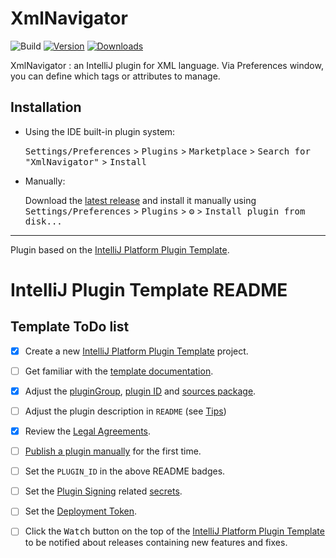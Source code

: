 # XmlNavigator
![Build](https://github.com/Divadz/XmlNavigator/workflows/Build/badge.svg)
[![Version](https://img.shields.io/jetbrains/plugin/v/com.github.divadz.xmlnavigator.svg)](https://plugins.jetbrains.com/plugin/com.github.divadz.xmlnavigator)
[![Downloads](https://img.shields.io/jetbrains/plugin/d/com.github.divadz.xmlnavigator.svg)](https://plugins.jetbrains.com/plugin/com.github.divadz.xmlnavigator)

<!-- Plugin description -->
XmlNavigator : an IntelliJ plugin for XML language.
Via Preferences window, you can define which tags or attributes to manage.
<!-- Plugin description end -->

## Installation

- Using the IDE built-in plugin system:

  <kbd>Settings/Preferences</kbd> > <kbd>Plugins</kbd> > <kbd>Marketplace</kbd> > <kbd>Search for "XmlNavigator"</kbd> >
  <kbd>Install</kbd>

- Manually:

  Download the [latest release](https://github.com/Divadz/XmlNavigator/releases/latest) and install it manually using
  <kbd>Settings/Preferences</kbd> > <kbd>Plugins</kbd> > <kbd>⚙️</kbd> > <kbd>Install plugin from disk...</kbd>


---
Plugin based on the [IntelliJ Platform Plugin Template][template].

[template]: https://github.com/JetBrains/intellij-platform-plugin-template
[docs:plugin-description]: https://plugins.jetbrains.com/docs/intellij/plugin-user-experience.html#plugin-description-and-presentation

#
#
# IntelliJ Plugin Template README

## Template ToDo list
- [x] Create a new [IntelliJ Platform Plugin Template][template] project.
- [ ] Get familiar with the [template documentation][template].
- [x] Adjust the [pluginGroup](./gradle.properties), [plugin ID](./src/main/resources/META-INF/plugin.xml) and [sources package](./src/main/kotlin).
- [ ] Adjust the plugin description in `README` (see [Tips][docs:plugin-description])
- [x] Review the [Legal Agreements](https://plugins.jetbrains.com/docs/marketplace/legal-agreements.html?from=IJPluginTemplate).
- [ ] [Publish a plugin manually](https://plugins.jetbrains.com/docs/intellij/publishing-plugin.html?from=IJPluginTemplate) for the first time.
- [ ] Set the `PLUGIN_ID` in the above README badges.
- [ ] Set the [Plugin Signing](https://plugins.jetbrains.com/docs/intellij/plugin-signing.html?from=IJPluginTemplate) related [secrets](https://github.com/JetBrains/intellij-platform-plugin-template#environment-variables).
- [ ] Set the [Deployment Token](https://plugins.jetbrains.com/docs/marketplace/plugin-upload.html?from=IJPluginTemplate).
- [ ] Click the <kbd>Watch</kbd> button on the top of the [IntelliJ Platform Plugin Template][template] to be notified about releases containing new features and fixes.


